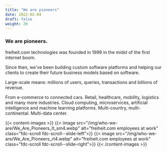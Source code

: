 ```yaml
---
title: "We are pioneers"
date: 2022-02-04
draft: false
weight: 20
---
```


### We are pioneers.

freiheit.com technologies was founded in 1999 in the midst of the first internet boom.

Since then, we've been building custom software platforms and helping our clients to create their future business models based on software.

Large-scale means: millions of users, queries, transactions and billions of revenue.

From e-commerce to connected cars. Retail, healthcare, mobility, logistics and many more industries. Cloud computing, microservices, artificial intelligence and machine learning platforms. Multi-country, multi-continental. Multi-data center.

{{< content-images >}}
    {{< image src="/img/who-we-are/We_Are_Pioneers_lt_sm4.webp" alt="freiheit.com employees at work" class="fdc-scroll fdc-scroll--slide-left">}}
    {{< image src="/img/who-we-are/We_Are_Pioneers_rt4.webp" alt="freiheit.com employees at work" class="fdc-scroll fdc-scroll--slide-right">}}
{{< /content-images >}}
